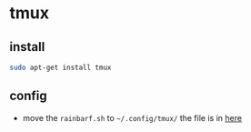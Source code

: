 # tmux

## install
```sh
sudo apt-get install tmux
```

## config
- move the `rainbarf.sh` to `~/.config/tmux/`
the file is in [here](../files/shells/rainbarf.sh)

